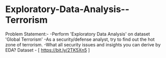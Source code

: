 # Exploratory-Data-Analysis--Terrorism
Problem Statement:-
-Perform 'Exploratory Data Analysis' on dataset 'Global Terrorism' 
-As a security/defense analyst, try to find out the hot zone of terrorism. 
-What all security issues and insights you can derive by EDA? 
Dataset - [ https://bit.ly/2TK5Xn5 ]
